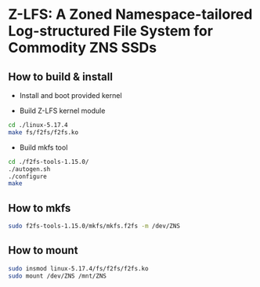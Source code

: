 # Z-LFS: A Zoned Namespace-tailored Log-structured File System for Commodity ZNS SSDs

## How to build & install
* Install and boot provided kernel

* Build Z-LFS kernel module
```bash
cd ./linux-5.17.4
make fs/f2fs/f2fs.ko
```

* Build mkfs tool
```bash
cd ./f2fs-tools-1.15.0/
./autogen.sh
./configure
make
```

## How to mkfs
```bash
sudo f2fs-tools-1.15.0/mkfs/mkfs.f2fs -m /dev/ZNS
```

## How to mount
```bash
sudo insmod linux-5.17.4/fs/f2fs/f2fs.ko
sudo mount /dev/ZNS /mnt/ZNS
```
